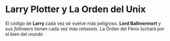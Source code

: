# Larry Plotter y La Orden del Unix

El código de **Larry** cada vez se vuelve más peligroso.
**Lord Ballmermort** y sus *followers* tienen cada vez más *retweets*.
La Órden del Fénix luchará por el bien del mundo
